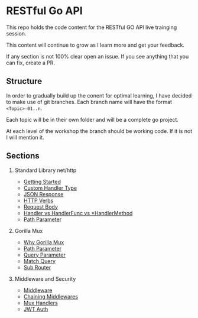 # RESTful Go API
This repo holds the code content for the RESTful GO API live trainging session.

This content will continue to grow as I learn more and get your feedback.

If any section is not 100% clear open an issue. If you see anything that you can fix, create a PR.

## Structure
In order to gradually build up the conent for optimal learning, I have decided to make use of git branches. Each branch name will have the format `<Topic>-01..n`.

Each topic will be in their own folder and will be a complete go project.

At each level of the workshop the branch should be working code. If it is not I will mention it.

## Sections

1. Standard Library net/http
    - [Getting Started](https://github.com/moficodes/restful-go-api/tree/standard-library-net-http-01/api-with-net-http)
    - [Custom Handler Type](https://github.com/moficodes/restful-go-api/tree/standard-library-net-http-02/api-with-net-http)
    - [JSON Response](https://github.com/moficodes/restful-go-api/tree/standard-library-net-http-03/api-with-net-http)
    - [HTTP Verbs](https://github.com/moficodes/restful-go-api/tree/standard-library-net-http-04/api-with-net-http)
    - [Request Body](https://github.com/moficodes/restful-go-api/tree/standard-library-net-http-05/api-with-net-http)
    - [Handler vs HandlerFunc vs *HandlerMethod](https://github.com/moficodes/restful-go-api/tree/standard-library-net-http-06/api-with-net-http)
    - [Path Parameter](https://github.com/moficodes/restful-go-api/tree/standard-library-net-http-07/api-with-net-http)
  
2. Gorilla Mux
    - [Why Gorilla Mux](https://github.com/moficodes/restful-go-api/tree/gorilla-mux-01/api-with-gorilla-mux)
    - [Path Parameter](https://github.com/moficodes/restful-go-api/tree/gorilla-mux-02/api-with-gorilla-mux)
    - [Query Parameter](https://github.com/moficodes/restful-go-api/tree/gorilla-mux-03/api-with-gorilla-mux)
    - [Match Query](https://github.com/moficodes/restful-go-api/tree/gorilla-mux-04/api-with-gorilla-mux)
    - [Sub Router](https://github.com/moficodes/restful-go-api/tree/gorilla-mux-05/api-with-gorilla-mux)

3. Middleware and Security

    - [Middleware](https://github.com/moficodes/restful-go-api/tree/middleware-security-01/middleware-security)
    - [Chaining Middlewares](https://github.com/moficodes/restful-go-api/tree/middleware-security-02/middleware-security)
    - [Mux Handlers](https://github.com/moficodes/restful-go-api/tree/middleware-security-03/middleware-security)
    - [JWT Auth](https://github.com/moficodes/restful-go-api/tree/middleware-security-04/middleware-security)